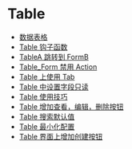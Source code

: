 # Table

<!-- links begin -->

- [数据表格](数据表格.md)
- [Table 钩子函数](Table%20钩子函数.md)
- [TableA 跳转到 FormB](TableA跳转到FormB.md)
- [Table_Form 禁用 Action](Table_Form禁用Action.md)
- [Table 上使用 Tab](Table上使用Tab.md)
- [Table 中设置字段只读](Table中设置字段只读.md)
- [Table 使用技巧](Table使用技巧.md)
- [Table 增加查看，编辑，删除按钮](Table增加查看，编辑，删除按钮.md)
- [Table 搜索默认值](Table搜索默认值.md)
- [Table 最小化配置](Table最小化配置.md)
- [Table 界面上增加创建按钮](Table界面上增加创建按钮.md)
<!-- links end -->
